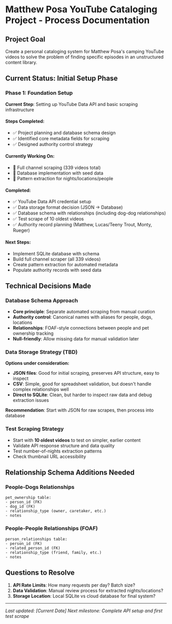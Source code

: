 # Matthew Posa YouTube Cataloging Project - Process Documentation

## Project Goal
Create a personal cataloging system for Matthew Posa's camping YouTube videos to solve the problem of finding specific episodes in an unstructured content library.

## Current Status: Initial Setup Phase

### Phase 1: Foundation Setup
**Current Step**: Setting up YouTube Data API and basic scraping infrastructure

#### Steps Completed:
- ✅ Project planning and database schema design
- ✅ Identified core metadata fields for scraping
- ✅ Designed authority control strategy

#### Currently Working On:
- 🔄 Full channel scraping (339 videos total)
- 🔄 Database implementation with seed data
- 🔄 Pattern extraction for nights/locations/people

#### Completed:
- ✅ YouTube Data API credential setup
- ✅ Data storage format decision (JSON → Database)
- ✅ Database schema with relationships (including dog-dog relationships)
- ✅ Test scrape of 10 oldest videos
- ✅ Authority record planning (Matthew, Lucas/Teeny Trout, Monty, Rueger)

#### Next Steps:
- Implement SQLite database with schema
- Build full channel scraper (all 339 videos)
- Create pattern extraction for automated metadata
- Populate authority records with seed data

## Technical Decisions Made

### Database Schema Approach
- **Core principle**: Separate automated scraping from manual curation
- **Authority control**: Canonical names with aliases for people, dogs, locations
- **Relationships**: FOAF-style connections between people and pet ownership tracking
- **Null-friendly**: Allow missing data for manual validation later

### Data Storage Strategy (TBD)
**Options under consideration:**
- **JSON files**: Good for initial scraping, preserves API structure, easy to inspect
- **CSV**: Simple, good for spreadsheet validation, but doesn't handle complex relationships well
- **Direct to SQLite**: Clean, but harder to inspect raw data and debug extraction issues

**Recommendation**: Start with JSON for raw scrapes, then process into database

### Test Scraping Strategy
- Start with **10 oldest videos** to test on simpler, earlier content
- Validate API response structure and data quality
- Test number-of-nights extraction patterns
- Check thumbnail URL accessibility

## Relationship Schema Additions Needed

### People-Dogs Relationships
```
pet_ownership table:
- person_id (FK)
- dog_id (FK) 
- relationship_type (owner, caretaker, etc.)
- notes
```

### People-People Relationships (FOAF)
```
person_relationships table:
- person_id (FK)
- related_person_id (FK)
- relationship_type (friend, family, etc.)
- notes
```

## Questions to Resolve
1. **API Rate Limits**: How many requests per day? Batch size?
2. **Data Validation**: Manual review process for extracted nights/locations?
3. **Storage Location**: Local SQLite vs cloud database for final system?

---
*Last updated: [Current Date]*
*Next milestone: Complete API setup and first test scrape*